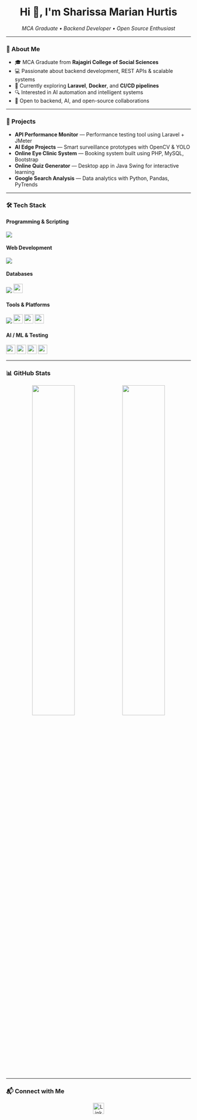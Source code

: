 <h1 align="center">Hi 👋, I'm Sharissa Marian Hurtis</h1>
<p align="center"><em>MCA Graduate • Backend Developer • Open Source Enthusiast</em></p>

---

### 📌 About Me
- 🎓 MCA Graduate from **Rajagiri College of Social Sciences**  
- 💻 Passionate about backend development, REST APIs & scalable systems  
- 🐳 Currently exploring **Laravel**, **Docker**, and **CI/CD pipelines**  
- 🔍 Interested in AI automation and intelligent systems  
- 🤝 Open to backend, AI, and open-source collaborations  

---

### 💼 Projects
- **API Performance Monitor** — Performance testing tool using Laravel + JMeter  
- **AI Edge Projects** — Smart surveillance prototypes with OpenCV & YOLO  
- **Online Eye Clinic System** — Booking system built using PHP, MySQL, Bootstrap  
- **Online Quiz Generator** — Desktop app in Java Swing for interactive learning  
- **Google Search Analysis** — Data analytics with Python, Pandas, PyTrends  

---

### 🛠 Tech Stack

#### Programming & Scripting
<p>
  <img src="https://skillicons.dev/icons?i=python,java,c,php,js,ts,bash" />
</p>

#### Web Development
<p>
  <img src="https://skillicons.dev/icons?i=html,css,bootstrap,laravel,django,nodejs,express,react" />
</p>

#### Databases
<p>
  <img src="https://skillicons.dev/icons?i=mysql,mongodb,sqlite" />
  <img src="https://img.shields.io/badge/MariaDB-003545?style=for-the-badge&logo=mariadb&logoColor=white" height="25" />
</p>

#### Tools & Platforms
<p>
  <img src="https://skillicons.dev/icons?i=git,github,vscode,eclipse,postman,linux" />
  <img src="https://img.shields.io/badge/JMeter-D22128?style=for-the-badge&logo=apachejmeter&logoColor=white" height="25" />
  <img src="https://img.shields.io/badge/Swagger-85EA2D?style=for-the-badge&logo=swagger&logoColor=black" height="25" />
  <img src="https://img.shields.io/badge/XAMPP-FB7A24?style=for-the-badge&logo=xampp&logoColor=white" height="25" />
</p>

#### AI / ML & Testing
<p>
  <img src="https://img.shields.io/badge/OpenCV-5C3EE8?style=for-the-badge&logo=opencv&logoColor=white" height="25" />
  <img src="https://img.shields.io/badge/YOLO-00FFFF?style=for-the-badge&logo=yolo&logoColor=black" height="25" />
  <img src="https://img.shields.io/badge/HuggingFace-yellow?style=for-the-badge&logo=huggingface&logoColor=black" height="25" />
  <img src="https://img.shields.io/badge/CohereAI-7F00FF?style=for-the-badge" height="25" />
</p>

---

### 📊 GitHub Stats
<p align="center">
  <img src="https://github-readme-stats.vercel.app/api?username=sharissaaa&show_icons=true&theme=tokyonight" width="48%" />
  <img src="https://github-readme-streak-stats.herokuapp.com/?user=sharissaaa&theme=tokyonight" width="48%" />
</p>

---

### 📬 Connect with Me
<p align="center">
  <a href="https://www.linkedin.com/in/sharissa-marian-hurtis-4a7028204/">
    <img src="https://skillicons.dev/icons?i=linkedin" height="30" alt="LinkedIn" />
  </a>
</p>
